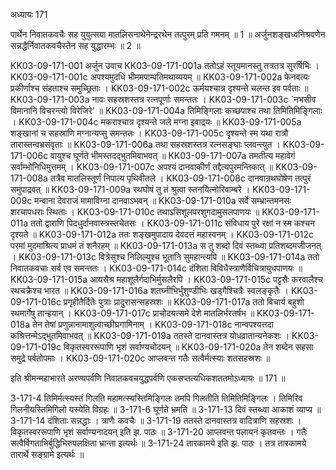 अध्यायः 171

पार्थेन निवातकवचैः सह युयुत्सया मातलिसनाथेनेन्द्ररथेन तत्पुरम् प्रति गमनम् ॥ 1 ॥ अर्जुनशङ्खध्वनिश्रवणेन सन्नद्धैर्निवातकवचैस्तेन सह युद्धारम्भः ॥ 2 ॥

KK03-09-171-001	अर्जुन उवाच 
KK03-09-171-001a	ततोऽहं स्तूयमानस्तु तत्रतत्र सुरर्षिभिः ।
KK03-09-171-001c	अपश्यमुदधिं भीममपाम्पतिमथाव्ययम् ॥
KK03-09-171-002a	फेनवत्यः प्रकीर्णाश्च संहताश्च समुच्छ्रिताः ।
KK03-09-171-002c	ऊर्मयश्चात्र दृश्यन्ते चलन्त इव पर्वताः ॥
KK03-09-171-003a	नावः सहस्रशस्तत्र रत्नपूर्णाः समन्ततः ।
KK03-09-171-003c	`नभसीव विमानानि विचरन्त्यो विरेजिरे' ॥
KK03-09-171-004a	तिमिङ्गिलाः कच्छपाश्च तथा तिमितिमिङ्गिलाः ।
KK03-09-171-004c	मकराश्चात्र दृश्यन्ते जले मग्ना इवाद्रयः ॥
KK03-09-171-005a	शङ्खानां च सहस्राणि मग्नान्यप्सु समन्ततः ।
KK03-09-171-005c	दृश्यन्ते स्म यथा रात्रौ तारास्तन्वभ्रसंवृताः ॥
KK03-09-171-006a	तथा सहस्रशस्तत्र रत्नसङ्घाः प्लवन्त्युत ।
KK03-09-171-006c	वायुश्च घूर्णते भीमस्तदद्भुतमिवाभवत् ॥
KK03-09-171-007a	तमतीत्य महावेगं सर्वाम्भोनिधिमुत्तमम् ।
KK03-09-171-007c	अपश्यं दानवाकीर्णं तद्दैत्यपुरमन्तिकात् ॥
KK03-09-171-008a	तत्रैव मातलिस्तूर्णं निपात्य पृथिवीतले ।
KK03-09-171-008c	दानवान्रथघोषेण तत्पुरं समुपाद्रवत् ॥
KK03-09-171-009a	रथघोषं तु तं श्रुत्वा स्तनयित्नोरिवाम्बरे ।
KK03-09-171-009c	मन्वाना देवराजं मामाविग्ना दानवाऽभवन् ॥
KK03-09-171-010a	सर्वे सम्भ्रान्तमनसः शरचापधराः स्थिताः ।
KK03-09-171-010c	तथाऽसिशूलपरशुगदामुसलपाणयः ॥
KK03-09-171-011a	ततो द्वाराणि पिदधुर्दानवास्त्रस्तचेतसः ।
KK03-09-171-011c	संविधाय पुरे रक्षां न स्म कश्चन दृश्यते ॥
KK03-09-171-012a	ततः शङ्खमुपादाय देवदत्तं महास्वनम् ।
KK03-09-171-012c	परमां मुदमाश्रित्य प्राधमं तं शनैरहम् ॥
KK03-09-171-013a	स तु शब्दो दिवं स्तब्ध्वा प्रतिशब्दमजीजनत् ।
KK03-09-171-013c	वित्रेसुश्च निलिल्युश्च भूतानि सुमहान्त्यपि ॥
KK03-09-171-014a	ततो निवातकवचाः सर्व एव समन्ततः ।
KK03-09-171-014c	दंशिता विविधैस्त्राणैर्विचित्रायुधपाणयः ॥
KK03-09-171-015a	आयसैश्र महाशूलैर्गदाभिर्मुसलैरपि ।
KK03-09-171-015c	पट्टसैः करवालैश्च रथचक्रैश्च भारत ॥
KK03-09-171-016a	शतघ्नीभिर्भुशुण्डीभिः खड्गैश्चित्रैः स्वलङ्कृतैः ।
KK03-09-171-016c	प्रगृहीतैर्दितेः पुत्राः प्रादुरासन्सहस्रशः ॥
KK03-09-171-017a	ततो विचार्य बहुशो रथमार्गेषु तान्हयान् ।
KK03-09-171-017c	प्राचोदयत्समे देशे मातलिर्भरतर्षभ ॥
KK03-09-171-018a	तेन तेषां प्रणुन्नानामाशुत्वाच्छीघ्रगामिनाम् ।
KK03-09-171-018c	नान्वपश्यत्तदा कश्रित्तन्मेऽद्भुतमिवाभवत् ॥
KK03-09-171-019a	ततस्ते दानवास्तत्र योधव्रातान्यनेकशः ।
KK03-09-171-019c	विकृतस्वररूपाणि भृशं सर्वाण्यचोदयन् ॥
KK03-09-171-020a	तेन शब्देन सहसा समुद्रे पर्वतोपमाः ।
KK03-09-171-020c	आप्लवन्त गतैः सत्वैर्मत्स्याः शतसहस्रशः ॥

इति श्रीमन्महाभारते अरण्यपर्वणि निवातकवचयुद्धपर्वणि एकसप्तत्यधिकशततमोऽध्यायः ॥ 171 ॥

3-171-4 तिमिर्मत्स्यस्तं गिलति महामत्स्यस्तिमिङ्गिलः तमपि गिलतीति तिमितिमिङ्गिलः । तिमिरिव गिलनीयस्तिमिगिलो यस्येति विग्रहः ॥ 3-171-6 घूर्णते भ्रमति ॥ 3-171-13 दिवं स्तब्ध्वा आकाशं व्याप्य ॥ 3-171-14 दंशिताः सन्नद्धाः । त्राणैः कवचैः ॥ 3-171-19 ततस्ते दानवास्तत्र वादित्राणि सहस्रशः । विकृतस्वररूपाणि भृशं सर्वाण्यनादयन् इति झ. पाठः ॥ 3-171-20 आप्लवन्त पलायनं कृतवन्तः । गतैः सत्वैर्विगताभिर्बुद्धिभिरुपलक्षिता भ्रान्ता इत्यर्थः ॥ 3-171-24 तारकामये इति झ. पाठः । तत्र तारकामये तारार्थे सङ्ग्रामे इत्यर्थः ॥
